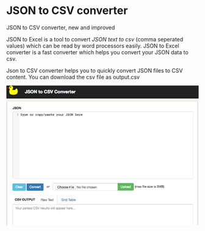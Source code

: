 # JSON to CSV converter
JSON to CSV converter, new and improved

JSON to Excel is a tool to convert *JSON text to csv* (comma seperated values) which can be read by word processors easily. JSON to Excel converter is a fast converter which helps you convert your JSON data to csv. 


Json to CSV converter helps you to quickly convert JSON files to CSV content. You can download the csv file as output.csv

![alt text](https://raw.githubusercontent.com/codepai/jsontocsv/master/jsontocsv.png)
